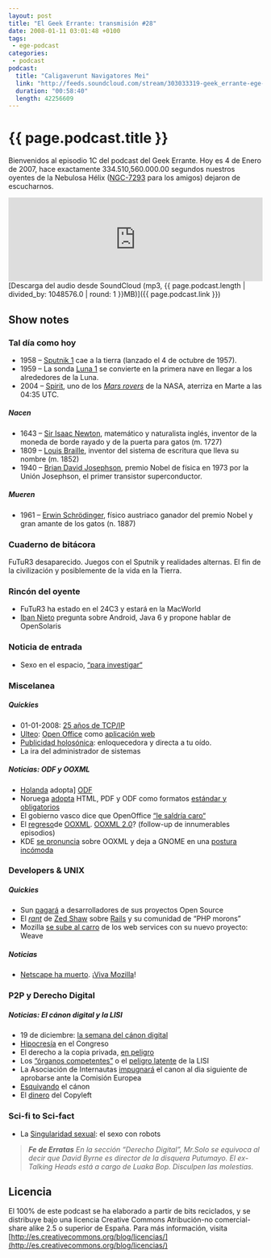 ```yaml
---
layout: post
title: "El Geek Errante: transmisión #28"
date: 2008-01-11 03:01:48 +0100
tags:
 - ege-podcast
categories:
 - podcast
podcast:
  title: "Caligaverunt Navigatores Mei"
  link: "http://feeds.soundcloud.com/stream/303033319-geek_errante-ege-podcast-ep28.mp3"
  duration: "00:58:40"
  length: 42256609
---
```


# {{ page.podcast.title }}
Bienvenidos al episodio 1C del podcast del Geek Errante. Hoy es 4 de Enero de 2007, hace exactamente 334.510,560.000.00 segundos nuestros oyentes de la Nebulosa Hélix ([NGC-7293](http://messier.seds.org/xtra/ngc/n7293.html) para los amigos) dejaron de escucharnos.

<iframe width="100%" height="166" scrolling="no" frameborder="no" src="https://w.soundcloud.com/player/?url=https%3A//api.soundcloud.com/tracks/303033319&amp;color=ff5500&amp;auto_play=false&amp;hide_related=false&amp;show_comments=true&amp;show_user=true&amp;show_reposts=false"></iframe>
[Descarga del audio desde SoundCloud (mp3, {{ page.podcast.length | divided_by: 1048576.0 | round: 1 }}MB)]({{ page.podcast.link }})

## Show notes

### Tal día como hoy
- 1958 – [Sputnik 1](https://en.wikipedia.org/wiki/Sputnik_1) cae a la tierra (lanzado el 4 de octubre de 1957).
- 1959 – La sonda [Luna 1](https://en.wikipedia.org/wiki/Luna_1) se convierte en la primera nave en llegar a los alrededores de la Luna.
- 2004 – [Spirit](https://en.wikipedia.org/wiki/Spirit_(rover)), uno de los [*Mars rovers*](https://en.wikipedia.org/wiki/Mars_rover) de la NASA, aterriza en Marte a las 04:35 UTC.

##### Nacen
- 1643 – [Sir Isaac Newton](https://en.wikipedia.org/wiki/Isaac_Newton), matemático y naturalista inglés, inventor de la moneda de borde rayado y de la puerta para gatos (m. 1727)
- 1809 – [Louis Braille](https://en.wikipedia.org/wiki/Louis_Braille), inventor del sistema de escritura que lleva su nombre (m. 1852)
- 1940 – [Brian David Josephson](https://en.wikipedia.org/wiki/Brian_Josephson), premio Nobel de física en 1973 por la Unión Josephson, el primer transistor superconductor.

##### Mueren
- 1961 – [Erwin Schrödinger](https://en.wikipedia.org/wiki/Erwin_Schr%C3%B6dinger), físico austriaco ganador del premio Nobel y gran amante de los gatos (n. 1887)

### Cuaderno de bitácora
FuTuR3 desaparecido. Juegos con el Sputnik y realidades alternas. El fin de la civilización y posiblemente de la vida en la Tierra.

### Rincón del oyente
- FuTuR3 ha estado en el 24C3 y estará en la MacWorld
- [Iban Nieto](https://twitter.com/ibannieto) pregunta sobre Android, Java 6 y propone hablar de OpenSolaris

### Noticia de entrada
- Sexo en el espacio, [“para investigar“](https://www.theguardian.com/science/2000/feb/24/spaceexploration.internationalnews1)

### Miscelanea

##### Quickies
- 01-01-2008: [25 años de TCP/IP](https://en.wikipedia.org/wiki/Internet_protocol_suite)
- [Ulteo](http://arstechnica.com/information-technology/2007/12/hands-on-with-the-new-online-version-of-openoffice-org/): [Open Office](https://slashdot.org/story/07/12/18/0049255/openoffice-online-goes-beta) como [aplicación web](http://web.archive.org/web/20090428181453/http://blogs.sun.com/venky/entry/openoffice_is_now_online_web)
- [Publicidad holosónica](http://web.archive.org/web/20101230073622/http://www.mediabuyerplanner.com/entry/35401/billboard-whispers-into-pedestrians-ears-for-aes-paranormal-state/): enloquecedora y directa a tu oído.
- La ira del administrador de sistemas

##### Noticias: ODF y OOXML
- [Holanda](http://www.cio.co.uk/it-strategy/dutch-government-threatens-to-sideline-microsoft-2374/) adopta] [ODF](https://yro.slashdot.org/story/07/12/10/2317232/dutch-odf-plan-could-sideline-microsoft)
- Noruega [adopta](http://web.archive.org/web/20110825033954/http://virtuelvis.com/archives/2007/12/norway-mandates-html-pdf-odf) HTML, PDF y ODF como formatos [estándar y obligatorios](http://arstechnica.com/information-technology/2007/12/norwegian-government-mandates-open-standards/)
- El gobierno vasco dice que OpenOffice [“le saldría caro“](http://barrapunto.com/article.pl?sid=07/12/10/163232&from=rss)
- El [regreso](https://slashdot.org/story/07/11/22/001228/ecma-receives-3522-comments-on-open-xml-standards)de [OOXML](http://www.xmlaficionado.com/2007/12/ooxml-resolutions-to-ios-comments.html). [OOXML 2.0](http://www.groklaw.net/article.php?story=20071206131310362)? (follow-up de innumerables episodios)
- KDE [se pronuncia](https://tech.slashdot.org/story/07/12/11/161252/kde-and-koffice-rebuke-ooxml-gnome-dithers) sobre OOXML y deja a GNOME en una [postura incómoda](https://www.linux.com/news/gnome-foundation-defends-ooxml-involvement)

### Developers & UNIX

##### Quickies
- Sun [pagará](http://web.archive.org/web/20080829124542/http://blogs.sun.com/bobbreznak/entry/get_paid_for_open_source) a desarrolladores de sus proyectos Open Source
- El [*rant*](https://developers.slashdot.org/story/08/01/02/1811218/rails-bigwig-rails-on-rails-community) de [Zed Shaw](http://web.archive.org/web/20080103072111/http://www.zedshaw.com/rants/rails_is_a_ghetto.html) sobre [Rails](https://techcrunch.com/2008/01/01/zed-shaw-puts-the-smack-down-on-the-rails-community/) y su comunidad de “PHP morons”
- Mozilla [se sube al carro](https://techcrunch.com/2007/12/22/mozilla-expands-its-universe-with-weave/) de los web services con su nuevo proyecto: Weave

##### Noticias
- [Netscape ha muerto](http://web.archive.org/web/20080110052236/http://news.yahoo.com/s/ap/20071228/ap_on_hi_te/netscape_rip). ¡[Viva Mozilla](https://www.jwz.org/gruntle/nomo.html)!

### P2P y Derecho Digital

##### Noticias: El cánon digital y la LISI
- 19 de diciembre: [la semana del cánon digital](http://www.derechoynormas.com/2007/12/la-gran-semana-del-canon-digital.html)
- [Hipocresía](http://web.archive.org/web/20111106222834/http://www.kriptopolis.org/hipocritas) en el Congreso
- El derecho a la copia privada, [en peligro](http://www.bufetalmeida.com/222/canon-digital-y-biologia-evolutiva.html)
- Los [“órganos competentes”](https://bandaancha.eu/articulos/que-lisi-sigue-siendo-peligrosa-detalle-5160) o el [peligro latente](http://www.internautas.org/html/4587.html) de la LISI
- La Asociación de Internautas [impugnará](http://www.internautas.org/html/4610.html) el canon al dia siguiente de aprobarse ante la Comisión Europea
- [Esquivando](http://web.archive.org/web/20110824222105/http://www.kriptopolis.org/esquivando-el-canon) el cánon
- El [dinero](http://www.derechoynormas.com/2007/12/el-dinero-del-canon-copyleft.html) del Copyleft

### Sci-fi to Sci-fact
- La [Singularidad sexual](http://boingboing.net/2007/12/28/the-sex-singularity.html): el sexo con robots

> ***Fe de Erratas***
> *En la sección “Derecho Digital”, Mr.Solo se equivoca al decir que David Byrne es director de la disquera Putumayo. El ex-Talking Heads está a cargo de Luaka Bop. Disculpen las molestias.*

## Licencia
El 100% de este podcast se ha elaborado a partir de bits reciclados, y se distribuye bajo una licencia Creative Commons Atribución-no comercial-share alike 2.5 o superior de España. Para más información, visita [http://es.creativecommons.org/blog/licencias/](http://es.creativecommons.org/blog/licencias/)

